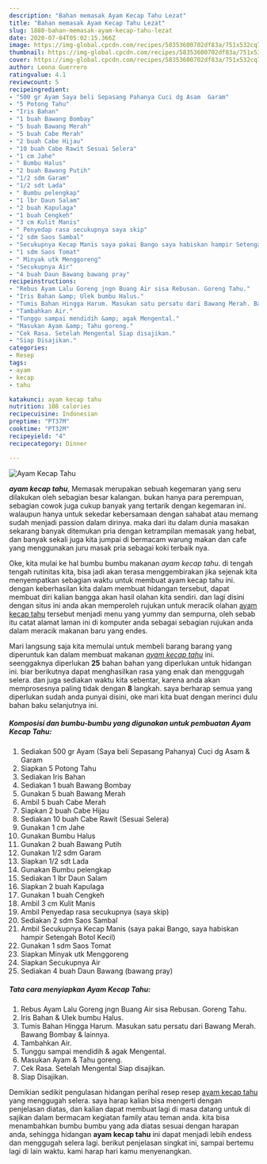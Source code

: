 ```yaml
---
description: "Bahan memasak Ayam Kecap Tahu Lezat"
title: "Bahan memasak Ayam Kecap Tahu Lezat"
slug: 1880-bahan-memasak-ayam-kecap-tahu-lezat
date: 2020-07-04T05:02:15.366Z
image: https://img-global.cpcdn.com/recipes/58353600702df83a/751x532cq70/ayam-kecap-tahu-foto-resep-utama.jpg
thumbnail: https://img-global.cpcdn.com/recipes/58353600702df83a/751x532cq70/ayam-kecap-tahu-foto-resep-utama.jpg
cover: https://img-global.cpcdn.com/recipes/58353600702df83a/751x532cq70/ayam-kecap-tahu-foto-resep-utama.jpg
author: Leona Guerrero
ratingvalue: 4.1
reviewcount: 5
recipeingredient:
- "500 gr Ayam Saya beli Sepasang Pahanya Cuci dg Asam  Garam"
- "5 Potong Tahu"
- "Iris Bahan"
- "1 buah Bawang Bombay"
- "5 buah Bawang Merah"
- "5 buah Cabe Merah"
- "2 buah Cabe Hijau"
- "10 buah Cabe Rawit Sesuai Selera"
- "1 cm Jahe"
- " Bumbu Halus"
- "2 buah Bawang Putih"
- "1/2 sdm Garam"
- "1/2 sdt Lada"
- " Bumbu pelengkap"
- "1 lbr Daun Salam"
- "2 buah Kapulaga"
- "1 buah Cengkeh"
- "3 cm Kulit Manis"
- " Penyedap rasa secukupnya saya skip"
- "2 sdm Saos Sambal"
- "Secukupnya Kecap Manis saya pakai Bango saya habiskan hampir Setengah Botol Kecil"
- "1 sdm Saos Tomat"
- " Minyak utk Menggoreng"
- "Secukupnya Air"
- "4 buah Daun Bawang bawang pray"
recipeinstructions:
- "Rebus Ayam Lalu Goreng jngn Buang Air sisa Rebusan. Goreng Tahu."
- "Iris Bahan &amp; Ulek bumbu Halus."
- "Tumis Bahan Hingga Harum. Masukan satu persatu dari Bawang Merah. Bawang Bombay &amp; lainnya."
- "Tambahkan Air."
- "Tunggu sampai mendidih &amp; agak Mengental."
- "Masukan Ayam &amp; Tahu goreng."
- "Cek Rasa. Setelah Mengental Siap disajikan."
- "Siap Disajikan."
categories:
- Resep
tags:
- ayam
- kecap
- tahu

katakunci: ayam kecap tahu 
nutrition: 108 calories
recipecuisine: Indonesian
preptime: "PT37M"
cooktime: "PT32M"
recipeyield: "4"
recipecategory: Dinner

---
```



![Ayam Kecap Tahu](https://img-global.cpcdn.com/recipes/58353600702df83a/751x532cq70/ayam-kecap-tahu-foto-resep-utama.jpg)

<b><i>ayam kecap tahu</i></b>, Memasak merupakan sebuah kegemaran yang seru dilakukan oleh sebagian besar kalangan. bukan hanya para perempuan, sebagian cowok juga cukup banyak yang tertarik dengan kegemaran ini. walaupun hanya untuk sekedar kebersamaan dengan sahabat atau memang sudah menjadi passion dalam dirinya. maka dari itu dalam dunia masakan sekarang banyak ditemukan pria dengan ketrampilan memasak yang hebat, dan banyak sekali juga kita jumpai di bermacam warung makan dan cafe yang menggunakan juru masak pria sebagai koki terbaik nya.



Oke, kita mulai ke hal bumbu bumbu makanan <i>ayam kecap tahu</i>. di tengah tengah rutinitas kita, bisa jadi akan terasa menggembirakan jika sejenak kita menyempatkan sebagian waktu untuk membuat ayam kecap tahu ini. dengan keberhasilan kita dalam membuat hidangan tersebut, dapat membuat diri kalian bangga akan hasil olahan kita sendiri. dan lagi disini dengan situs ini anda akan memperoleh rujukan untuk meracik olahan <u>ayam kecap tahu</u> tersebut menjadi menu yang yummy dan sempurna, oleh sebab itu catat alamat laman ini di komputer anda sebagai sebagian rujukan anda dalam meracik makanan baru yang endes.


Mari langsung saja kita memulai untuk membeli barang barang yang diperuntuk kan dalam membuat makanan <u><i>ayam kecap tahu</i></u> ini. seenggaknya diperlukan <b>25</b> bahan bahan yang diperlukan untuk hidangan ini. biar berikutnya dapat menghasilkan rasa yang enak dan menggugah selera. dan juga sediakan waktu kita sebentar, karena anda akan memprosesnya paling tidak dengan <b>8</b> langkah. saya berharap semua yang diperlukan sudah anda punyai disini, oke mari kita buat dengan merinci dulu bahan baku selanjutnya ini.

<!--inarticleads1-->

##### Komposisi dan bumbu-bumbu yang digunakan untuk pembuatan Ayam Kecap Tahu:

1. Sediakan 500 gr Ayam (Saya beli Sepasang Pahanya) Cuci dg Asam &amp; Garam
1. Siapkan 5 Potong Tahu
1. Sediakan Iris Bahan
1. Sediakan 1 buah Bawang Bombay
1. Gunakan 5 buah Bawang Merah
1. Ambil 5 buah Cabe Merah
1. Siapkan 2 buah Cabe Hijau
1. Sediakan 10 buah Cabe Rawit (Sesuai Selera)
1. Gunakan 1 cm Jahe
1. Gunakan  Bumbu Halus
1. Gunakan 2 buah Bawang Putih
1. Gunakan 1/2 sdm Garam
1. Siapkan 1/2 sdt Lada
1. Gunakan  Bumbu pelengkap
1. Sediakan 1 lbr Daun Salam
1. Siapkan 2 buah Kapulaga
1. Gunakan 1 buah Cengkeh
1. Ambil 3 cm Kulit Manis
1. Ambil  Penyedap rasa secukupnya (saya skip)
1. Sediakan 2 sdm Saos Sambal
1. Ambil Secukupnya Kecap Manis (saya pakai Bango, saya habiskan hampir Setengah Botol Kecil)
1. Gunakan 1 sdm Saos Tomat
1. Siapkan  Minyak utk Menggoreng
1. Siapkan Secukupnya Air
1. Sediakan 4 buah Daun Bawang (bawang pray)




<!--inarticleads2-->

##### Tata cara menyiapkan Ayam Kecap Tahu:

1. Rebus Ayam Lalu Goreng jngn Buang Air sisa Rebusan. Goreng Tahu.
1. Iris Bahan &amp; Ulek bumbu Halus.
1. Tumis Bahan Hingga Harum. Masukan satu persatu dari Bawang Merah. Bawang Bombay &amp; lainnya.
1. Tambahkan Air.
1. Tunggu sampai mendidih &amp; agak Mengental.
1. Masukan Ayam &amp; Tahu goreng.
1. Cek Rasa. Setelah Mengental Siap disajikan.
1. Siap Disajikan.




Demikian sedikit pengulasan hidangan perihal resep resep <u>ayam kecap tahu</u> yang menggugah selera. saya harap kalian bisa mengerti dengan penjelasan diatas, dan kalian dapat membuat lagi di masa datang untuk di sajikan dalam bermacam kegiatan family atau teman anda. kita bisa menambahkan bumbu bumbu yang ada diatas sesuai dengan harapan anda, sehingga hidangan <b>ayam kecap tahu</b> ini dapat menjadi lebih endess dan menggugah selera lagi. berikut penjelasan singkat ini, sampai bertemu lagi di lain waktu. kami harap hari kamu menyenangkan.
